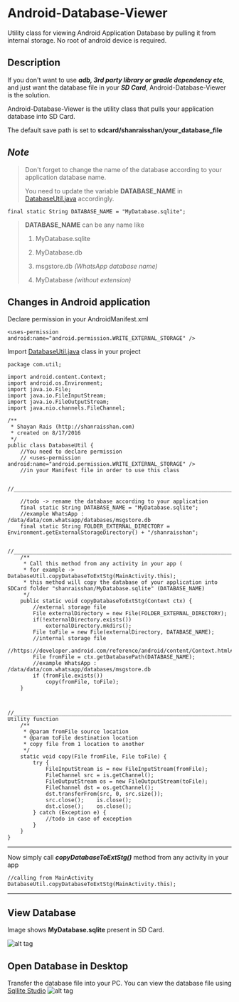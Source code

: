 # Android-Database-Viewer
Utility class for viewing Android Application Database by pulling it from internal storage.
No root of android device is required.

Description
----
If you don't want to use ***adb, 3rd party library or gradle dependency etc***, and just want the database file in your ***SD Card***, Android-Database-Viewer is the solution.

Android-Database-Viewer is the utility class that pulls your application database into SD Card.

The default save path is set to **sdcard/shanraisshan/your_database_file**

*Note*
----
> Don't forget to change the name of the database according to your application database name.
> 
> You need to update the variable **DATABASE_NAME** in [DatabaseUtil.java](https://github.com/shanraisshan/Android-Database-Viewer/blob/master/DatabaseUtil.java) accordingly.
````
final static String DATABASE_NAME = "MyDatabase.sqlite";
````

> **DATABASE_NAME** can be any name like
> 
> 1. MyDatabase.sqlite
> 
> 2. MyDatabase.db
> 
> 3. msgstore.db *(WhatsApp database name)*
>
> 4. MyDatabase *(without extension)*


Changes in Android application
----

Declare permission in your AndroidManifest.xml
````
<uses-permission android:name="android.permission.WRITE_EXTERNAL_STORAGE" />
````

Import [DatabaseUtil.java](https://github.com/shanraisshan/Android-Database-Viewer/blob/master/DatabaseUtil.java) class in your project
````
package com.util;

import android.content.Context;
import android.os.Environment;
import java.io.File;
import java.io.FileInputStream;
import java.io.FileOutputStream;
import java.nio.channels.FileChannel;

/**
 * Shayan Rais (http://shanraisshan.com)
 * created on 8/17/2016
 */
public class DatabaseUtil {
    //You need to declare permission
    // <uses-permission android:name="android.permission.WRITE_EXTERNAL_STORAGE" />
    //in your Manifest file in order to use this class

    //______________________________________________________________________________________________

    //todo -> rename the database according to your application
    final static String DATABASE_NAME = "MyDatabase.sqlite";
    //example WhatsApp :  /data/data/com.whatsapp/databases/msgstore.db
    final static String FOLDER_EXTERNAL_DIRECTORY = Environment.getExternalStorageDirectory() + "/shanraisshan";

    //______________________________________________________________________________________________
    /**
     * Call this method from any activity in your app (
     * for example ->    DatabaseUtil.copyDatabaseToExtStg(MainActivity.this);
     * this method will copy the database of your application into SDCard folder "shanraisshan/MyDatabase.sqlite" (DATABASE_NAME)
     */
    public static void copyDatabaseToExtStg(Context ctx) {
        //external storage file
        File externalDirectory = new File(FOLDER_EXTERNAL_DIRECTORY);
        if(!externalDirectory.exists())
            externalDirectory.mkdirs();
        File toFile = new File(externalDirectory, DATABASE_NAME);
        //internal storage file
        //https://developer.android.com/reference/android/content/Context.html#getDatabasePath(java.lang.String)
        File fromFile = ctx.getDatabasePath(DATABASE_NAME);
        //example WhatsApp :  /data/data/com.whatsapp/databases/msgstore.db
        if (fromFile.exists())
            copy(fromFile, toFile);
    }


    //______________________________________________________________________________________________ Utility function
    /**
     * @param fromFile source location
     * @param toFile destination location
     * copy file from 1 location to another
     */
    static void copy(File fromFile, File toFile) {
        try {
            FileInputStream is = new FileInputStream(fromFile);
            FileChannel src = is.getChannel();
            FileOutputStream os = new FileOutputStream(toFile);
            FileChannel dst = os.getChannel();
            dst.transferFrom(src, 0, src.size());
            src.close();	is.close();
            dst.close();	os.close();
        } catch (Exception e) {
            //todo in case of exception
        }
    }
}
````

----
Now simply call ***copyDatabaseToExtStg()*** method from any activity in your app
````
//calling from MainActivity
DatabaseUtil.copyDatabaseToExtStg(MainActivity.this);
````

----

View Database
----
Image shows **MyDatabase.sqlite** present in SD Card.

![alt tag](https://github.com/shanraisshan/Android-Database-Viewer/blob/master/!Guide/ES%20File%20Explorer.jpg)

Open Database in Desktop
----
Transfer the database file into your PC. You can view the database file using [Sqllite Studio](http://sqlitestudio.pl/files/free/stable/win32/)
![alt tag](https://github.com/shanraisshan/Android-Database-Viewer/blob/master/!Guide/Desktop.JPG)
